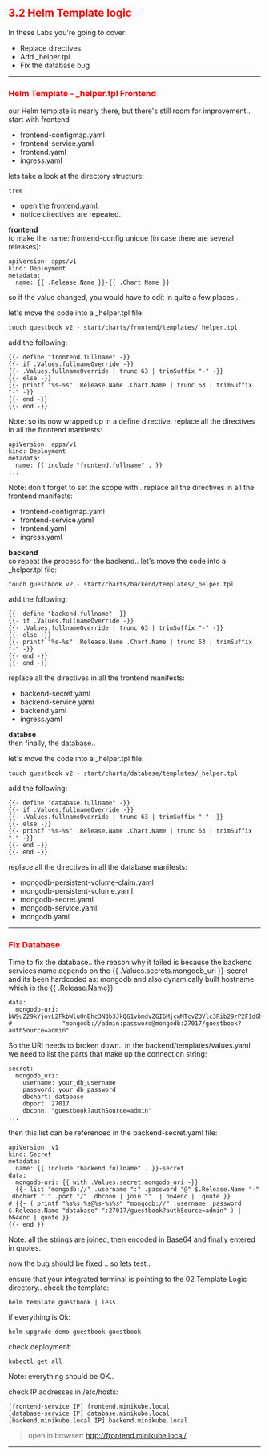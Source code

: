 ## <font color='red'>3.2 Helm Template logic</font>
In these Labs you're going to cover:
* Replace directives
* Add _helper.tpl
* Fix the database bug

---

### <font color='red'>Helm Template - _helper.tpl Frontend</font>
our Helm template is nearly there, but there's still room for improvement..
start with frontend
* frontend-configmap.yaml
* frontend-service.yaml
* frontend.yaml
* ingress.yaml

lets take a look at the directory structure:
```
tree
```
* open the frontend.yaml.
* notice directives are repeated.

**frontend**  
to make the name: frontend-config unique (in case there are several releases):
```
apiVersion: apps/v1
kind: Deployment
metadata:
  name: {{ .Release.Name }}-{{ .Chart.Name }}
```
so if the value changed, you would have to edit in quite a few places..

let's move the code into a _helper.tpl file:
```
touch guestbook v2 - start/charts/frontend/templates/_helper.tpl
```
add the following:
```
{{- define "frontend.fullname" -}}
{{- if .Values.fullnameOverride -}}
{{- .Values.fullnameOverride | trunc 63 | trimSuffix "-" -}}
{{- else -}}
{{- printf "%s-%s" .Release.Name .Chart.Name | trunc 63 | trimSuffix "-" -}}
{{- end -}}
{{- end -}}
```
Note: so its now wrapped up in a define directive.
replace all the directives in all the frontend manifests:
```
apiVersion: apps/v1
kind: Deployment
metadata:
  name: {{ include "frontend.fullname" . }}
...
```
Note: don't forget to set the scope with .
replace all the directives in all the frontend manifests:
* frontend-configmap.yaml
* frontend-service.yaml
* frontend.yaml
* ingress.yaml


**backend**  
so repeat the process for the backend..
let's move the code into a _helper.tpl file:
```
touch guestbook v2 - start/charts/backend/templates/_helper.tpl
```
add the following:
```
{{- define "backend.fullname" -}}
{{- if .Values.fullnameOverride -}}
{{- .Values.fullnameOverride | trunc 63 | trimSuffix "-" -}}
{{- else -}}
{{- printf "%s-%s" .Release.Name .Chart.Name | trunc 63 | trimSuffix "-" -}}
{{- end -}}
{{- end -}}
```
replace all the directives in all the frontend manifests:
* backend-secret.yaml
* backend-service.yaml
* backend.yaml
* ingress.yaml

**databse**  
then finally, the database..

let's move the code into a _helper.tpl file:
```
touch guestbook v2 - start/charts/database/templates/_helper.tpl
```
add the following:
```
{{- define "database.fullname" -}}
{{- if .Values.fullnameOverride -}}
{{- .Values.fullnameOverride | trunc 63 | trimSuffix "-" -}}
{{- else -}}
{{- printf "%s-%s" .Release.Name .Chart.Name | trunc 63 | trimSuffix "-" -}}
{{- end -}}
{{- end -}}
```
replace all the directives in all the database manifests:
* mongodb-persistent-volume-claim.yaml
* mongodb-persistent-volume.yaml
* mongodb-secret.yaml
* mongodb-service.yaml
* mongodb.yaml

---

### <font color='red'>Fix Database</font>
Time to fix the database.. 
the reason why it failed is because the backend services name depends on the {{ .Values.secrets.mongodb_uri }}-secret
and its been hardcoded as: mongodb and also dynamically built hostname which is the {{ .Release.Name}}
```
data:
  mongodb-uri: bW9uZ29kYjovL2FkbWluOnBhc3N3b3JkQG1vbmdvZGI6MjcwMTcvZ3Vlc3Rib29rP2F1dGhTb3VyY2U9YWRtaW4=
#              "mongodb://admin:password@mongodb:27017/guestbook?authSource=admin"
```
So the URI needs to broken down..
in the backend/templates/values.yaml we need to list the parts that make up the connection string:
```
secret:
  mongodb_uri:
    username: your_db_username
    password: your_db_password
    dbchart: database
    dbport: 27017
    dbconn: "guestbook?authSource=admin"
...
```
then this list can be referenced in the backend-secret.yaml file:
```
apiVersion: v1
kind: Secret
metadata:
  name: {{ include "backend.fullname" . }}-secret 
data:
  mongodb-uri: {{ with .Values.secret.mongodb_uri -}}
  {{- list "mongodb://" .username ":" .password "@" $.Release.Name "-" .dbchart ":" .port "/" .dbconn | join ""  | b64enc |  quote }}
# {{- ( printf "%s%s:%s@%s-%s%s" "mongodb://" .username .password $.Release.Name "database" ":27017/guestbook?authSource=admin" ) | b64enc | quote }}
{{- end }}
```
Note: all the strings are joined, then encoded in Base64 and finally entered in quotes.

now the bug should be fixed ..  so lets test..


ensure that your integrated terminal is pointing to the 02 Template Logic directory..
check the template:
```
helm template guestbook | less
```
if everything is Ok:
```
helm upgrade demo-guestbook guestbook
```
check deployment:
```
kubectl get all
```
Note: everything should be OK..

check IP addresses in /etc/hosts:
```
[frontend-service IP] frontend.minikube.local
[database-service IP] database.minikube.local
[backend.minikube.local IP] backend.minikube.local
```

  > open in browser: http://frontend.minikube.local/

---